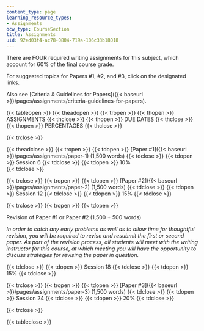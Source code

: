 ```yaml
---
content_type: page
learning_resource_types:
- Assignments
ocw_type: CourseSection
title: Assignments
uid: 92ed03f4-ac78-0804-719a-106c33b18018
---
```


There are FOUR required writing assignments for this subject, which account for 60% of the final course grade. 

For suggested topics for Papers #1, #2, and #3, click on the designated links.

Also see [Criteria & Guidelines for Papers]({{< baseurl >}}/pages/assignments/criteria-guidelines-for-papers).

{{< tableopen >}}
{{< theadopen >}}
{{< tropen >}}
{{< thopen >}}
ASSIGNMENTS
{{< thclose >}}
{{< thopen >}}
DUE DATES
{{< thclose >}}
{{< thopen >}}
PERCENTAGES
{{< thclose >}}

{{< trclose >}}

{{< theadclose >}}
{{< tropen >}}
{{< tdopen >}}
[Paper #1]({{< baseurl >}}/pages/assignments/paper-1) (1,500 words)
{{< tdclose >}}
{{< tdopen >}}
Session 6
{{< tdclose >}}
{{< tdopen >}}
﻿10%  
{{< tdclose >}}

{{< trclose >}}
{{< tropen >}}
{{< tdopen >}}
[Paper #2]({{< baseurl >}}/pages/assignments/paper-2) (1,500 words)
{{< tdclose >}}
{{< tdopen >}}
Session 12
{{< tdclose >}}
{{< tdopen >}}
15%
{{< tdclose >}}

{{< trclose >}}
{{< tropen >}}
{{< tdopen >}}


﻿Revision﻿ of Paper #1 or Paper #2 (1,500 + 500 words)

_In order to catch any early problems as well as to allow time for thoughtful revision, you will be required to revise and resubmit the first or second paper. As part of the revision process, all students will meet with the writing instructor for this course, at which meeting you will have the opportunity to discuss strategies for revising the paper in question._


{{< tdclose >}}
{{< tdopen >}}
Session 18
{{< tdclose >}}
{{< tdopen >}}
15%
{{< tdclose >}}

{{< trclose >}}
{{< tropen >}}
{{< tdopen >}}
[Paper #3]({{< baseurl >}}/pages/assignments/paper-3) (1,500 words)
{{< tdclose >}}
{{< tdopen >}}
Session 24
{{< tdclose >}}
{{< tdopen >}}
20%
{{< tdclose >}}

{{< trclose >}}

{{< tableclose >}}